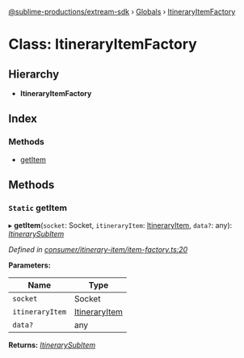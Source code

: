 [@sublime-productions/extream-sdk](../README.md) › [Globals](../globals.md) › [ItineraryItemFactory](itineraryitemfactory.md)

# Class: ItineraryItemFactory

## Hierarchy

* **ItineraryItemFactory**

## Index

### Methods

* [getItem](itineraryitemfactory.md#static-getitem)

## Methods

### `Static` getItem

▸ **getItem**(`socket`: Socket, `itineraryItem`: [ItineraryItem](itineraryitem.md), `data?`: any): *[ItinerarySubItem](../globals.md#itinerarysubitem)*

*Defined in [consumer/itinerary-item/item-factory.ts:20](https://github.com/Extream-SaaS/ex-sdk/blob/ed34b16/src/consumer/itinerary-item/item-factory.ts#L20)*

**Parameters:**

Name | Type |
------ | ------ |
`socket` | Socket |
`itineraryItem` | [ItineraryItem](itineraryitem.md) |
`data?` | any |

**Returns:** *[ItinerarySubItem](../globals.md#itinerarysubitem)*
